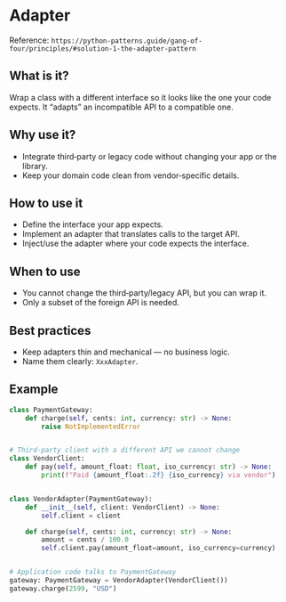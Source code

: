 # Adapter

Reference: `https://python-patterns.guide/gang-of-four/principles/#solution-1-the-adapter-pattern`

## What is it?

Wrap a class with a different interface so it looks like the one your code expects. It “adapts” an incompatible API to a compatible one.

## Why use it?

- Integrate third‑party or legacy code without changing your app or the library.
- Keep your domain code clean from vendor‑specific details.

## How to use it

- Define the interface your app expects.
- Implement an adapter that translates calls to the target API.
- Inject/use the adapter where your code expects the interface.

## When to use

- You cannot change the third‑party/legacy API, but you can wrap it.
- Only a subset of the foreign API is needed.

## Best practices

- Keep adapters thin and mechanical — no business logic.
- Name them clearly: `XxxAdapter`.

## Example

```python
class PaymentGateway:
    def charge(self, cents: int, currency: str) -> None:
        raise NotImplementedError


# Third‑party client with a different API we cannot change
class VendorClient:
    def pay(self, amount_float: float, iso_currency: str) -> None:
        print(f"Paid {amount_float:.2f} {iso_currency} via vendor")


class VendorAdapter(PaymentGateway):
    def __init__(self, client: VendorClient) -> None:
        self.client = client

    def charge(self, cents: int, currency: str) -> None:
        amount = cents / 100.0
        self.client.pay(amount_float=amount, iso_currency=currency)


# Application code talks to PaymentGateway
gateway: PaymentGateway = VendorAdapter(VendorClient())
gateway.charge(2599, "USD")
```
